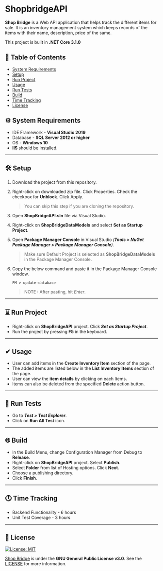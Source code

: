 # ShopbridgeAPI

**Shop Bridge** is a Web API application that helps track the different items for sale. It is an inventory management system which keeps records of the items with their name, description, price of the same.

This project is built in **.NET Core 3.1.0**

## 📒 Table of Contents 

- [System Requirements](#-system-requirements)
- [Setup](#-setup)
- [Run Project](#-run-project)
- [Usage](#-usage)
- [Run Tests](#-run-tests)
- [Build](#-build)
- [Time Tracking](#-time-tracking)
- [License](#-license)

## ⚙ System Requirements

* IDE Framework - **Visual Studio 2019**
* Database - **SQL Server 2012 or higher**
* OS - **Windows 10**
* **IIS** should be installed.
---
## 🛠 Setup

1. Download the project from this repository.
2. Right-click on downloaded zip file. Click Properties. Check the checkbox for **Unblock**. Click Apply.
	> You can skip this step if you are cloning the repository.
	
3. Open **ShopBridgeAPI.sln** file via Visual Studio.
4. Right-click on **ShopBridgeDataModels** and select **Set as Startup Project**.
5. Open **Package Manager Console** in Visual Studio _(**Tools > NuGet Package Manager > Package Manager Console**)_.
	> Make sure Default Project is selected as **ShopBridgeDataModels** in the Package Manager Console.
6. Copy the below command and paste it in the Package Manager Console window.
    
	`PM > update-database`
	
	> NOTE : After pasting, hit *Enter*.
---
## ⌛ Run Project

* Right-click on **ShopBridgeAPI** project. Click _**Set as Startup Project**_.
* Run the project by pressing **F5** in the keyboard.
---
## ✔ Usage

* User can add items in the **Create Inventory Item** section of the page.
* The added items are listed below in the **List Inventory Items** section of the page.
* User can view the **item details** by clicking on each Items.
* Items can also be deleted from the specified **Delete** action button.

---
## 🧪 Run Tests

* Go to _**Test > Test Explorer**_.
* Click on **Run All Test** icon.
---
## 🌐 Build

* In the Build Menu, change Configuration Manager from Debug to **Release**.
* Right-click on **ShopBridgeAPI** project. Select **Publish**.
* Select **Folder** from list of Hosting options. Click **Next**.
* Choose a publishing directory. 
* Click **Finish**.
---
## 🕔 Time Tracking

* Backend Functionality - 6 hours
* Unit Test Coverage - 3 hours

---
## 📑 License

[![License: MIT](https://img.shields.io/badge/License-GNU-yellow.svg)](https://github.com/abhitomer/ShopbridgeAPI/blob/master/LICENSE)

[Shop Bridge](#ShopbridgeAPI) is under the **GNU General Public License v3.0**. See the [LICENSE](https://github.com/abhitomer/ShopbridgeAPI/blob/master/LICENSE) for more information.

